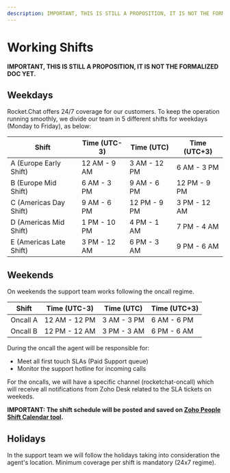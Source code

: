 ```yaml
---
description: IMPORTANT, THIS IS STILL A PROPOSITION, IT IS NOT THE FORMALIZED DOC YET.
---
```


# Working Shifts

**IMPORTANT, THIS IS STILL A PROPOSITION, IT IS NOT THE FORMALIZED DOC YET.**

## Weekdays

Rocket.Chat offers 24/7 coverage for our customers. To keep the operation running smoothly, we divide our team in 5 different shifts for weekdays (Monday to Friday), as below:

| Shift                   | Time (UTC-3) | Time (UTC)   | Time (UTC+3) |
| ----------------------- | ------------ | ------------ | ------------ |
| A (Europe Early Shift)  | 12 AM - 9 AM | 3 AM - 12 PM | 6 AM - 3 PM  |
| B (Europe Mid Shift)    | 6 AM - 3 PM  | 9 AM - 6 PM  | 12 PM - 9 PM |
| C (Americas Day Shift)  | 9 AM - 6 PM  | 12 PM - 9 PM | 3 PM - 12 AM |
| D (Americas Mid Shift)  | 1 PM - 10 PM | 4 PM - 1 AM  | 7 PM - 4 AM  |
| E (Americas Late Shift) | 3 PM - 12 AM | 6 PM - 3 AM  | 9 PM - 6 AM  |

## Weekends

On weekends the support team works following the oncall regime.&#x20;

| Shift    | Time (UTC-3)  | Time (UTC)  | Time (UTC+3) |
| -------- | ------------- | ----------- | ------------ |
| Oncall A | 12 AM - 12 PM | 3 AM - 3 PM | 6 AM - 6 PM  |
| Oncall B | 12 PM - 12 AM | 3 PM - 3 AM | 6 PM - 6 AM  |

During the oncall the agent will be responsible for:

* Meet all first touch SLAs (Paid Support queue)
* Monitor the support hotline for incoming calls

For the oncalls, we will have a specific channel (rocketchat-oncall) which will receive all notifications from Zoho Desk related to the SLA tickets on weekeds.

**IMPORTANT: The shift schedule will be posted and saved on **[**Zoho People Shift Calendar tool**](https://people.zoho.com/rocketchat/zp#attendance/shiftmapping/calview)**.**

## Holidays

In the support team we will follow the holidays taking into consideration the agent's location. Minimum coverage per shift is mandatory (24x7 regime).
